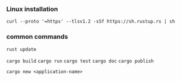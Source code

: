 ### Linux installation
`curl --proto '=https' --tlsv1.2 -sSf https://sh.rustup.rs | sh`

### common commands
`rust update`

`cargo build`
`cargo run`
`cargo test`
`cargo doc`
`cargo publish`

`cargo new <application-name>`
